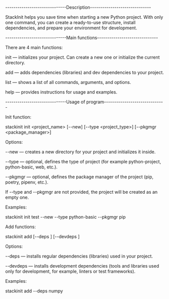------------------------------Description------------------------------

StackInit helps you save time when starting a new Python project.
With only one command, you can create a ready-to-use structure, install dependencies, and prepare your environment for development.

------------------------------Main functions------------------------------

There are 4 main functions:

init — initializes your project.
Can create a new one or initialize the current directory.

add — adds dependencies (libraries) and dev dependencies to your project.

list — shows a list of all commands, arguments, and options.

help — provides instructions for usage and examples.

------------------------------Usage of program------------------------------

Init function:

stackinit init <project_name> [--new] [--type <project_type>] [--pkgmgr <package_manager>]

Options:

--new — creates a new directory for your project and initializes it inside.

--type — optional, defines the type of project (for example python-project, python-basic, web, etc.).

--pkgmgr — optional, defines the package manager of the project (pip, poetry, pipenv, etc.).

If --type and --pkgmgr are not provided, the project will be created as an empty one.

Examples:

stackinit init test --new --type python-basic --pkgmgr pip

Add functions:

stackinit add [--deps <dependencies of project>] [--devdeps <dev dependencies of project>]

Options:

--deps — installs regular dependencies (libraries) used in your project.

--devdeps — installs development dependencies (tools and libraries used only for development, for example, linters or test frameworks).

Examples:

stackinit add --deps numpy
